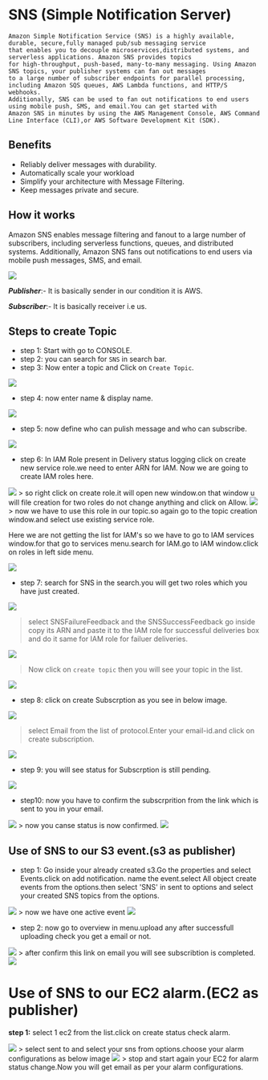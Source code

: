 # SNS (Simple Notification Server)

```
Amazon Simple Notification Service (SNS) is a highly available, durable, secure,fully managed pub/sub messaging service
that enables you to decouple microservices,distributed systems, and serverless applications. Amazon SNS provides topics 
for high-throughput, push-based, many-to-many messaging. Using Amazon SNS topics, your publisher systems can fan out messages
to a large number of subscriber endpoints for parallel processing, including Amazon SQS queues, AWS Lambda functions, and HTTP/S webhooks.
Additionally, SNS can be used to fan out notifications to end users using mobile push, SMS, and email.You can get started with
Amazon SNS in minutes by using the AWS Management Console, AWS Command Line Interface (CLI),or AWS Software Development Kit (SDK).
```

## Benefits
   - Reliably deliver messages with durability.
   - Automatically scale your workload 
   - Simplify your architecture with Message Filtering.
   - Keep messages private and secure.

## How it works
  Amazon SNS enables message filtering and fanout to a large number of subscribers, including serverless functions, queues,
  and distributed systems. Additionally, Amazon SNS fans out notifications to end users via mobile push messages, SMS, and email.

<img src="SNS/0.1.png">

 ***Publisher***:- It is basically sender in our condition it is AWS.	
 
 ***Subscriber***:- It is basically receiver i.e us.

## Steps to create Topic

- step 1: Start with go to CONSOLE.
- step 2: you can search for `SNS` in search bar.
- step 3: Now enter a topic and Click on `Create Topic`.

<img src="SNS/1.png">

- step 4: now enter name & display name.

<img src="SNS/2.png">

- step 5: now define who can pulish message and who can subscribe.

<img src="SNS/11.png">

- step 6: In IAM Role present in Delivery status logging click on create new service role.we need to enter ARN for IAM.
          Now we are going to create IAM roles here.

<img src="SNS/12.png">
> so right click on create role.it will open new window.on that window u will file creation for two roles do not change anything and       click on Allow.


<img src="SNS/13.png">
> now we have to use this role in our topic.so again go to the topic creation window.and select use existing service role.
 
 Here we are not getting the list for IAM's so we have to go to IAM services window.for that go to services menu.search for 
  IAM.go to IAM window.click on roles in left side menu.


<img src="SNS/20.1.png">

- step 7: search for SNS in the search.you will get two roles which you have just created.

<img src="SNS/21.png">

> select SNSFailureFeedback and the SNSSuccessFeedback go inside copy its ARN and paste it to the IAM role for successful deliveries box   and do it same for IAM role for failuer deliveries.


<img src="SNS/14.png">

> Now click on `create topic` then you will see your topic in the list.

<img src="SNS/3.png">

- step 8: click on create Subscrption as you see in below image.

<img src="SNS/4.png">

> select Email from the list of protocol.Enter your email-id.and click on create subscription.

<img src="SNS/5.png">

- step 9: you will see status for Subscrption is still pending.

<img src="SNS/7.png">

- step10: now you have to confirm the subscrprition from the link which is sent to you in your email.

<img src="SNS/8 check email and confirm.png">
> now you canse status is now confirmed.

<img src="SNS/8 now it is confirm.png">

## Use of SNS to our S3 event.(s3 as publisher)

- step 1: Go inside your already created s3.Go the properties and select Events.click on add notification.
          name the event.select All object create events from the options.then select 'SNS' in sent to options
          and select your created SNS topics from the options.

<img src="SNS/9 s3 event.png">
> now we have one active event

<img src="SNS/16.png">

- step 2: now go to overview in menu.upload any after successfull uploading check you get a email or not.

<img src="SNS/25.png">
> after confirm this link on email you will see subscribtion is completed.

<img src="SNS/15.png">


# Use of SNS to our EC2 alarm.(EC2 as publisher)

**step 1:** select 1 ec2 from the list.click on create status check alarm.

<img src="SNS/ala.1.png">
> select sent to and select your sns from options.choose your alarm configurations as below image

<img src="SNS/ala.png">
> stop and start again your EC2 for alarm status change.Now you will get email as per your alarm configurations.



























































































